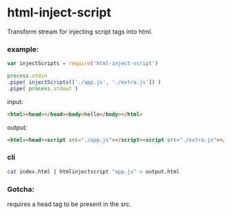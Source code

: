 # html-inject-script

Transform stream for injecting script tags into html.

### example:

```js
var injectScripts = require('html-inject-script')

process.stdin
.pipe( injectScripts(['./app.js', './extra.js']) )
.pipe( process.stdout )
```

input:
```html
<html><head></head><body>hello</body></html>
```
output:
```html
<html><head><script src="./app.js"></script><script src="./extra.js"></script></head><body>hello</body></html>
```

### cli

```bash
cat index.html | htmlinjectscript "app.js" > output.html
```

### Gotcha:
requires a head tag to be present in the src.